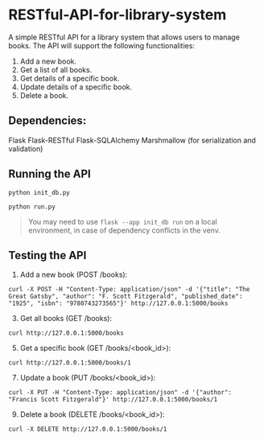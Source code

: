 # RESTful-API-for-library-system

A simple RESTful API for a library system that allows users to manage books. The API will support the following functionalities:

1. Add a new book.
2. Get a list of all books.
3. Get details of a specific book.
4. Update details of a specific book.
5. Delete a book.

## Dependencies:

Flask
Flask-RESTful
Flask-SQLAlchemy
Marshmallow (for serialization and validation)

## Running the API
```
python init_db.py
```
```
python run.py
```
> You may need to use ``` flask --app init_db run ``` on a local environment, in case of dependency conflicts in the venv.

## Testing the API

1. Add a new book (POST /books):
```
curl -X POST -H "Content-Type: application/json" -d '{"title": "The Great Gatsby", "author": "F. Scott Fitzgerald", "published_date": "1925", "isbn": "9780743273565"}' http://127.0.0.1:5000/books
```

3. Get all books (GET /books):
```
curl http://127.0.0.1:5000/books
```

5. Get a specific book (GET /books/<book_id>):
```
curl http://127.0.0.1:5000/books/1
```

7. Update a book (PUT /books/<book_id>):
```
curl -X PUT -H "Content-Type: application/json" -d '{"author": "Francis Scott Fitzgerald"}' http://127.0.0.1:5000/books/1
```

9. Delete a book (DELETE /books/<book_id>):
```
curl -X DELETE http://127.0.0.1:5000/books/1
```
